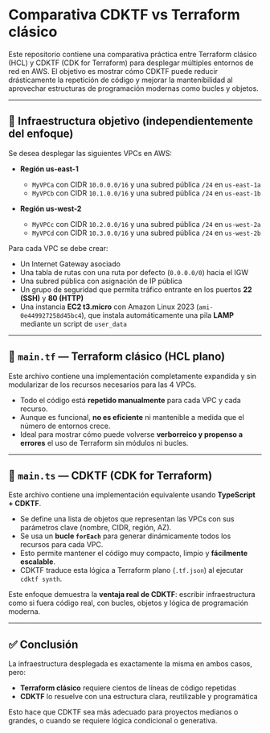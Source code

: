 # Comparativa CDKTF vs Terraform clásico

Este repositorio contiene una comparativa práctica entre Terraform clásico (HCL) y CDKTF (CDK for Terraform) para desplegar múltiples entornos de red en AWS. El objetivo es mostrar cómo CDKTF puede reducir drásticamente la repetición de código y mejorar la mantenibilidad al aprovechar estructuras de programación modernas como bucles y objetos.

---

## 🧱 Infraestructura objetivo (independientemente del enfoque)

Se desea desplegar las siguientes VPCs en AWS:

- **Región us-east-1**
  - `MyVPCa` con CIDR `10.0.0.0/16` y una subred pública `/24` en `us-east-1a`
  - `MyVPCb` con CIDR `10.1.0.0/16` y una subred pública `/24` en `us-east-1b`

- **Región us-west-2**
  - `MyVPCc` con CIDR `10.2.0.0/16` y una subred pública `/24` en `us-west-2a`
  - `MyVPCd` con CIDR `10.3.0.0/16` y una subred pública `/24` en `us-west-2b`

Para cada VPC se debe crear:

- Un Internet Gateway asociado
- Una tabla de rutas con una ruta por defecto (`0.0.0.0/0`) hacia el IGW
- Una subred pública con asignación de IP pública
- Un grupo de seguridad que permita tráfico entrante en los puertos **22 (SSH)** y **80 (HTTP)**
- Una instancia **EC2 t3.micro** con Amazon Linux 2023 (`ami-0e449927258d45bc4`), que instala automáticamente una pila **LAMP** mediante un script de `user_data`

---

## 🧾 `main.tf` — Terraform clásico (HCL plano)

Este archivo contiene una implementación completamente expandida y sin modularizar de los recursos necesarios para las 4 VPCs.

- Todo el código está **repetido manualmente** para cada VPC y cada recurso.
- Aunque es funcional, **no es eficiente** ni mantenible a medida que el número de entornos crece.
- Ideal para mostrar cómo puede volverse **verborreico y propenso a errores** el uso de Terraform sin módulos ni bucles.

---

## 🧾 `main.ts` — CDKTF (CDK for Terraform)

Este archivo contiene una implementación equivalente usando **TypeScript + CDKTF**.

- Se define una lista de objetos que representan las VPCs con sus parámetros clave (nombre, CIDR, región, AZ).
- Se usa un **bucle `forEach`** para generar dinámicamente todos los recursos para cada VPC.
- Esto permite mantener el código muy compacto, limpio y **fácilmente escalable**.
- CDKTF traduce esta lógica a Terraform plano (`.tf.json`) al ejecutar `cdktf synth`.

Este enfoque demuestra la **ventaja real de CDKTF**: escribir infraestructura como si fuera código real, con bucles, objetos y lógica de programación moderna.

---

## ✅ Conclusión

La infraestructura desplegada es exactamente la misma en ambos casos, pero:

- **Terraform clásico** requiere cientos de líneas de código repetidas
- **CDKTF** lo resuelve con una estructura clara, reutilizable y programática

Esto hace que CDKTF sea más adecuado para proyectos medianos o grandes, o cuando se requiere lógica condicional o generativa.
